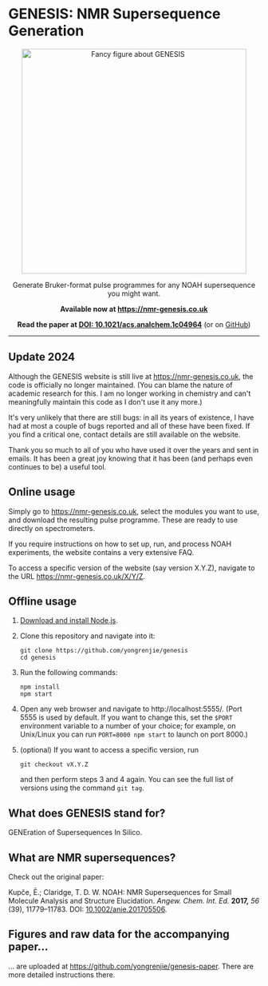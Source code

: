 # GENESIS: NMR Supersequence Generation

<p align="center"><img src="https://user-images.githubusercontent.com/22414895/142282732-3dd50a45-e610-46e2-bdc1-ee0c3a5baf36.png" width="450" alt="Fancy figure about GENESIS"></p>

<p align="center">Generate Bruker-format pulse programmes for any NOAH supersequence you might want.</p>

<p align="center"><b>Available now at <a href="https://nmr-genesis.co.uk">https://nmr-genesis.co.uk</a></b></p>

<p align="center"><b>Read the paper at <a href="https://doi.org/10.1021/acs.analchem.1c04964">DOI: 10.1021/acs.analchem.1c04964</a></b> (or on <a href="https://github.com/yongrenjie/genesis-paper/blob/master/genesis.pdf">GitHub</a>)</p>

---------

## Update 2024

Although the GENESIS website is still live at https://nmr-genesis.co.uk, the code is officially no longer maintained.
(You can blame the nature of academic research for this. I am no longer working in chemistry and can't meaningfully maintain this code as I don't use it any more.)

It's very unlikely that there are still bugs: in all its years of existence, I have had at most a couple of bugs reported and all of these have been fixed.
If you find a critical one, contact details are still available on the website.

Thank you so much to all of you who have used it over the years and sent in emails.
It has been a great joy knowing that it has been (and perhaps even continues to be) a useful tool.


## Online usage

Simply go to https://nmr-genesis.co.uk, select the modules you want to use, and download the resulting pulse programme.
These are ready to use directly on spectrometers.

If you require instructions on how to set up, run, and process NOAH experiments, the website contains a very extensive FAQ.

To access a specific version of the website (say version X.Y.Z), navigate to the URL https://nmr-genesis.co.uk/X/Y/Z.


## Offline usage

1. [Download and install Node.js](https://nodejs.org/en/).
2. Clone this repository and navigate into it:

       git clone https://github.com/yongrenjie/genesis
       cd genesis

3. Run the following commands:

       npm install
       npm start

4. Open any web browser and navigate to http://localhost:5555/. (Port 5555 is used by default. If you want to change this, set the `$PORT` environment variable to a number of your choice; for example, on Unix/Linux you can run `PORT=8000 npm start` to launch on port 8000.)

5. (optional) If you want to access a specific version, run

       git checkout vX.Y.Z

   and then perform steps 3 and 4 again. You can see the full list of versions using the command `git tag`.


## What does GENESIS stand for?

GENEration of Supersequences In Silico.


## What are NMR supersequences?

Check out the original paper:

Kupče, Ē.; Claridge, T. D. W. NOAH: NMR Supersequences for Small Molecule Analysis and Structure Elucidation. *Angew. Chem. Int. Ed.* **2017,** *56* (39), 11779–11783. DOI: [10.1002/anie.201705506](https://doi.org/10.1002/anie.201705506).


## Figures and raw data for the accompanying paper...

... are uploaded at https://github.com/yongrenjie/genesis-paper.
There are more detailed instructions there.
